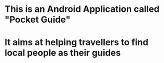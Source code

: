 # This is an Android Application called "Pocket Guide"
# It aims at helping travellers to find local people as their guides
